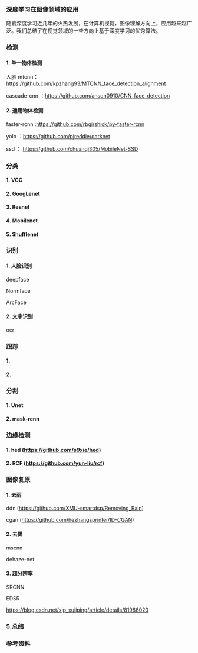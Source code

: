 ### 深度学习在图像领域的应用

随着深度学习近几年的火热发展，在计算机视觉，图像理解方向上，应用越来越广泛。我们总结了在视觉领域的一些方向上基于深度学习的优秀算法。

 
###  检测

#### 1. 单一物体检测

人脸
mtcnn：https://github.com/kpzhang93/MTCNN_face_detection_alignment

cascade-cnn ：https://github.com/anson0910/CNN_face_detection

#### 2. 通用物体检测

faster-rcnn :https://github.com/rbgirshick/py-faster-rcnn

yolo ：https://github.com/pjreddie/darknet

ssd ： https://github.com/chuanqi305/MobileNet-SSD

### 分类

#### 1. VGG

#### 2. GoogLenet

#### 3. Resnet

#### 4. Mobilenet

#### 5. Shufflenet


### 识别

#### 1. 人脸识别

deepface  

Normface 

ArcFace

#### 2. 文字识别

ocr


### 跟踪

#### 1. 

#### 2. 


### 分割

#### 1. Unet

#### 2. mask-rcnn


### 边缘检测

#### 1. hed (https://github.com/s9xie/hed)

#### 2. RCF (https://github.com/yun-liu/rcf)


### 图像复原

#### 1. 去雨

ddn (https://github.com/XMU-smartdsp/Removing_Rain)

cgan (https://github.com/hezhangsprinter/ID-CGAN)

#### 2. 去雾

mscnn 

dehaze-net

#### 3. 超分辨率

SRCNN 

EDSR 

https://blog.csdn.net/xjp_xujiping/article/details/81986020


### 5.总结



### 参考资料

